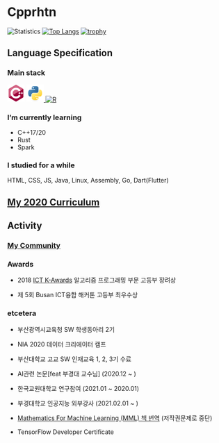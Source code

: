 # Cpprhtn

![Statistics](https://github-readme-stats.vercel.app/api?username=cpprhtn&show_icons=true)
[![Top Langs](https://github-readme-stats.vercel.app/api/top-langs/?username=cpprhtn&layout=compact&langs_count=8)](https://github.com/anuraghazra/github-readme-stats)
[![trophy](https://github-profile-trophy.vercel.app/?username=cpprhtn&theme=chalk&row=1&column=7)](https://github.com/ryo-ma/github-profile-trophy)
<!--[![Solved.ac Profile](http://mazassumnida.wtf/api/generate_badge?boj=xkzl9830)](https://solved.ac/xkzl9830)-->

## Language Specification

### Main stack

<a href="" target="_blank"> <img src="https://raw.githubusercontent.com/devicons/devicon/master/icons/cplusplus/cplusplus-original.svg" alt="cplusplus" width="40" height="40"/></a> <a href="" target="_blank"> <img src="https://raw.githubusercontent.com/devicons/devicon/master/icons/python/python-original.svg" alt="python" width="40" height="40"/> </a><a href="" target="_blank"> <img src="https://upload.wikimedia.org/wikipedia/commons/7/7f/Eo_circle_light-blue_letter-r.svg" alt="R" width="40" height="40"/> </a> 
### I’m currently learning

- C++17/20
- Rust
- Spark

### I studied for a while

HTML, CSS, JS, Java, Linux, Assembly, Go, Dart(Flutter)

## [My 2020 Curriculum](./Curriculum.md)

## Activity
### [My Community](Community.md)

### Awards
- 2018 [ICT K-Awards](http://kise.or.kr/new/s2/s2_19.php) 알고리즘 프로그래밍 부문 고등부 장려상

- 제 5회 Busan ICT융합 해커톤 고등부 최우수상



### etcetera

- 부산광역시교육청 SW 학생동아리 2기

- NIA 2020 데이터 크리에이터 캠프

- 부산대학교 고교 SW 인재교육 1, 2, 3기 수료

- AI관련 논문[feat 부경대 교수님] (2020.12 ~ )

- 한국교원대학교 연구참여 (2021.01 ~ 2020.01)

- 부경대학교 인공지능 외부강사 (2021.02.01 ~ )

- [Mathematics For Machine Learning (MML) 책 번역](https://cpprhtn.github.io/2021-04-30/mml-translation) (저작권문제로 중단)

- TensorFlow Developer Certificate

